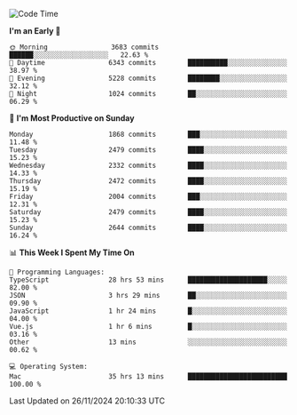 <!--START_SECTION:waka-->
![Code Time](http://img.shields.io/badge/Code%20Time-4%2C565%20hrs%2039%20mins-blue)

**I'm an Early 🐤** 

```text
🌞 Morning                3683 commits        ██████░░░░░░░░░░░░░░░░░░░   22.63 % 
🌆 Daytime                6343 commits        ██████████░░░░░░░░░░░░░░░   38.97 % 
🌃 Evening                5228 commits        ████████░░░░░░░░░░░░░░░░░   32.12 % 
🌙 Night                  1024 commits        ██░░░░░░░░░░░░░░░░░░░░░░░   06.29 % 
```
📅 **I'm Most Productive on Sunday** 

```text
Monday                   1868 commits        ███░░░░░░░░░░░░░░░░░░░░░░   11.48 % 
Tuesday                  2479 commits        ████░░░░░░░░░░░░░░░░░░░░░   15.23 % 
Wednesday                2332 commits        ████░░░░░░░░░░░░░░░░░░░░░   14.33 % 
Thursday                 2472 commits        ████░░░░░░░░░░░░░░░░░░░░░   15.19 % 
Friday                   2004 commits        ███░░░░░░░░░░░░░░░░░░░░░░   12.31 % 
Saturday                 2479 commits        ████░░░░░░░░░░░░░░░░░░░░░   15.23 % 
Sunday                   2644 commits        ████░░░░░░░░░░░░░░░░░░░░░   16.24 % 
```


📊 **This Week I Spent My Time On** 

```text
💬 Programming Languages: 
TypeScript               28 hrs 53 mins      ████████████████████░░░░░   82.00 % 
JSON                     3 hrs 29 mins       ██░░░░░░░░░░░░░░░░░░░░░░░   09.90 % 
JavaScript               1 hr 24 mins        █░░░░░░░░░░░░░░░░░░░░░░░░   04.00 % 
Vue.js                   1 hr 6 mins         █░░░░░░░░░░░░░░░░░░░░░░░░   03.16 % 
Other                    13 mins             ░░░░░░░░░░░░░░░░░░░░░░░░░   00.62 % 

💻 Operating System: 
Mac                      35 hrs 13 mins      █████████████████████████   100.00 % 
```


 Last Updated on 26/11/2024 20:10:33 UTC
<!--END_SECTION:waka-->
